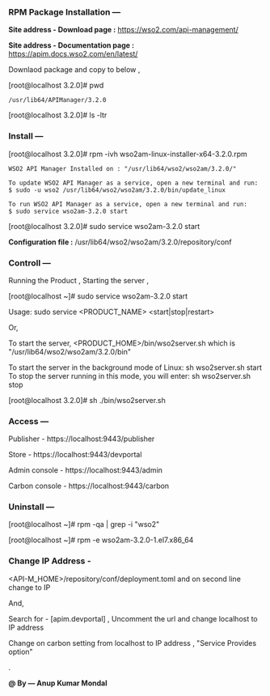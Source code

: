 ### RPM Package Installation —

**Site address - Download page :** https://wso2.com/api-management/

**Site address - Documentation page :** https://apim.docs.wso2.com/en/latest/

Downlaod package and copy to below ,

[root@localhost 3.2.0]# pwd

```
/usr/lib64/APIManager/3.2.0
```

[root@localhost 3.2.0]# ls -ltr


### Install —

[root@localhost 3.2.0]# rpm -ivh wso2am-linux-installer-x64-3.2.0.rpm

```
WSO2 API Manager Installed on : "/usr/lib64/wso2/wso2am/3.2.0/"

To update WSO2 API Manager as a service, open a new terminal and run:
$ sudo -u wso2 /usr/lib64/wso2/wso2am/3.2.0/bin/update_linux

To run WSO2 API Manager as a service, open a new terminal and run:
$ sudo service wso2am-3.2.0 start
```

[root@localhost 3.2.0]# sudo service wso2am-3.2.0 start

**Configuration file :** /usr/lib64/wso2/wso2am/3.2.0/repository/conf


### Controll — 

Running the Product , Starting the server ,

[root@localhost ~]# sudo service wso2am-3.2.0 start

Usage: sudo service <PRODUCT_NAME> <start|stop|restart>

Or,

To start the server, <PRODUCT_HOME>/bin/wso2server.sh which is "/usr/lib64/wso2/wso2am/3.2.0/bin" 

To start the server in the background mode of Linux: sh wso2server.sh start To stop the server running in this mode, you will enter: sh wso2server.sh stop

[root@localhost 3.2.0]# sh ./bin/wso2server.sh


### Access —

Publisher - https://localhost:9443/publisher

Store - https://localhost:9443/devportal

Admin console - https://localhost:9443/admin

Carbon console - https://localhost:9443/carbon


### Uninstall — 

[root@localhost ~]# rpm -qa | grep -i "wso2"

[root@localhost ~]# rpm -e wso2am-3.2.0-1.el7.x86_64


### Change IP Address -
 
<API-M_HOME>/repository/conf/deployment.toml and on second line change to IP

And, 

Search for - [apim.devportal] , Uncomment the url and change localhost to IP address

Change on carbon setting from localhost to IP address , "Service Provides option"


.
  
**@ By — Anup Kumar Mondal**
